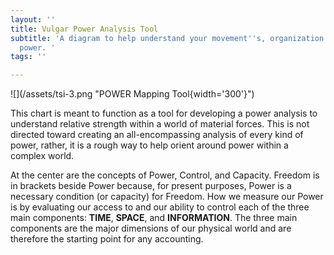 ```yaml
---
layout: ''
title: Vulgar Power Analysis Tool
subtitle: 'A diagram to help understand your movement''s, organization''s, and individual
  power. '
tags: ''

---
```

!\[\](/assets/tsi-3.png "POWER Mapping Tool{width='300'}")

This chart is meant to function as a tool for developing a power analysis to understand relative strength within a world of material forces. This is not directed toward creating an all-encompassing analysis of every kind of power, rather, it is a rough way to help orient around power within a complex world.

At the center are the concepts of Power, Control, and Capacity. Freedom is in brackets beside Power because, for present purposes, Power is a necessary condition (or capacity) for Freedom. How we measure our Power is by evaluating our access to and our ability to control each of the three main components: **TIME**, **SPACE**, and **INFORMATION**. The three main components are the major dimensions of our physical world and are therefore the starting point for any accounting.